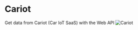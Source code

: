 # Cariot
Get data from Cariot (Car IoT SaaS) with the Web API
![Cariot](https://user-images.githubusercontent.com/41780636/117663261-6d9ea600-b1db-11eb-9f52-3748c13c66ca.png)
